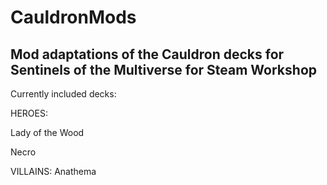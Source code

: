 # CauldronMods
Mod adaptations of the Cauldron decks for Sentinels of the Multiverse for Steam Workshop
----------------------------------------------------------
Currently included decks:

HEROES:

Lady of the Wood

Necro

VILLAINS:
Anathema
